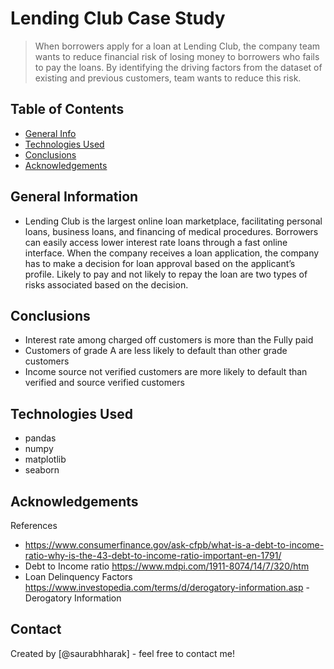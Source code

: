 # Lending Club Case Study
> When borrowers apply for a loan at Lending Club, the company team wants to
reduce financial risk of losing money to borrowers who fails to pay the loans. By
identifying the driving factors from the dataset of existing and previous customers,
team wants to reduce this risk.

## Table of Contents
* [General Info](#general-information)
* [Technologies Used](#technologies-used)
* [Conclusions](#conclusions)
* [Acknowledgements](#acknowledgements)

<!-- You can include any other section that is pertinent to your problem -->

## General Information
- Lending Club is the largest online loan marketplace, facilitating personal
  loans, business loans, and financing of medical procedures. Borrowers can
  easily access lower interest rate loans through a fast online interface.
  When the company receives a loan application, the company has to
  make a decision for loan approval based on the applicant’s profile. Likely
  to pay and not likely to repay the loan are two types of risks associated
  based on the decision.

<!-- You don't have to answer all the questions - just the ones relevant to your project. -->

## Conclusions
- Interest rate among charged off customers is more than the Fully paid
- Customers of grade A are less likely to default than other grade customers
- Income source not verified customers are more likely to default than verified and source verified customers

<!-- You don't have to answer all the questions - just the ones relevant to your project. -->


## Technologies Used
- pandas
- numpy 
- matplotlib
- seaborn 

<!-- As the libraries versions keep on changing, it is recommended to mention the version of library used in this project -->

## Acknowledgements
 References 
- https://www.consumerfinance.gov/ask-cfpb/what-is-a-debt-to-income-ratio-why-is-the-43-debt-to-income-ratio-important-en-1791/
- Debt to Income ratio
  https://www.mdpi.com/1911-8074/14/7/320/htm
- Loan Delinquency Factors
  https://www.investopedia.com/terms/d/derogatory-information.asp - Derogatory Information



## Contact
Created by [@saurabhharak] - feel free to contact me!


<!-- Optional -->
<!-- ## License -->
<!-- This project is open source and available under the [... License](). -->

<!-- You don't have to include all sections - just the one's relevant to your project -->
